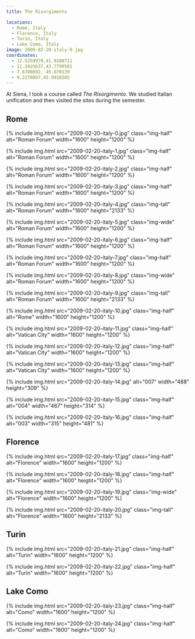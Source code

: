 ```yaml
---
title: The Risorgimento

locations:
  - Rome, Italy
  - Florence, Italy
  - Turin, Italy
  - Lake Como, Italy
image: 2009-02-20-italy-0.jpg
coordinates:
  - 12.5359979,41.9100711
  - 11.2425637,43.7799581
  - 7.6700892, 45.070139
  - 9.2278897,45.9918305
---
```


At Siena, I took a course called _The Risorgimento_. We studied Italian unification and then visited the sites during the semester.

## Rome

<div class="photos">

{% include img.html src="2009-02-20-italy-0.jpg" class="img-half" alt="Roman Forum" width="1600" height="1200" %}

{% include img.html src="2009-02-20-italy-1.jpg" class="img-half" alt="Roman Forum" width="1600" height="1200" %}

{% include img.html src="2009-02-20-italy-2.jpg" class="img-half" alt="Roman Forum" width="1600" height="1200" %}

{% include img.html src="2009-02-20-italy-3.jpg" class="img-half" alt="Roman Forum" width="1600" height="1200" %}

{% include img.html src="2009-02-20-italy-4.jpg" class="img-tall" alt="Roman Forum" width="1600" height="2133" %}

{% include img.html src="2009-02-20-italy-5.jpg" class="img-wide" alt="Roman Forum" width="1600" height="1200" %}

{% include img.html src="2009-02-20-italy-6.jpg" class="img-half" alt="Roman Forum" width="1600" height="1200" %}

{% include img.html src="2009-02-20-italy-7.jpg" class="img-half" alt="Roman Forum" width="1600" height="1200" %}

{% include img.html src="2009-02-20-italy-8.jpg" class="img-wide" alt="Roman Forum" width="1600" height="1200" %}

{% include img.html src="2009-02-20-italy-9.jpg" class="img-tall" alt="Roman Forum" width="1600" height="2133" %}

{% include img.html src="2009-02-20-italy-10.jpg" class="img-half" alt="Rome" width="1600" height="1200" %}

{% include img.html src="2009-02-20-italy-11.jpg" class="img-half" alt="Vatican City" width="1600" height="1200" %}

{% include img.html src="2009-02-20-italy-12.jpg" class="img-half" alt="Vatican City" width="1600" height="1200" %}

{% include img.html src="2009-02-20-italy-13.jpg" class="img-half" alt="Vatican City" width="1600" height="1200" %}

{% include img.html src="2009-02-20-italy-14.jpg" alt="007" width="488" height="309" %}

{% include img.html src="2009-02-20-italy-15.jpg" class="img-half" alt="004" width="467" height="314" %}

{% include img.html src="2009-02-20-italy-16.jpg" class="img-half" alt="003" width="315" height="481" %}

</div>

## Florence

<div class="photos">

{% include img.html src="2009-02-20-italy-17.jpg" class="img-half" alt="Florence" width="1600" height="1200" %}

{% include img.html src="2009-02-20-italy-18.jpg" class="img-half" alt="Florence" width="1600" height="1200" %}

{% include img.html src="2009-02-20-italy-19.jpg" class="img-wide" alt="Florence" width="1600" height="1200" %}

{% include img.html src="2009-02-20-italy-20.jpg" class="img-tall" alt="Florence" width="1600" height="2133" %}

</div>

## Turin

<div class="photos">

{% include img.html src="2009-02-20-italy-21.jpg" class="img-half" alt="Turin" width="1600" height="1200" %}

{% include img.html src="2009-02-20-italy-22.jpg" class="img-half" alt="Turin" width="1600" height="1200" %}

</div>

## Lake Como

<div class="photos">

{% include img.html src="2009-02-20-italy-23.jpg" class="img-half" alt="Como" width="1600" height="1200" %}

{% include img.html src="2009-02-20-italy-24.jpg" class="img-half" alt="Como" width="1600" height="1200" %}

</div>
